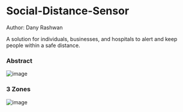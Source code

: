 # Social-Distance-Sensor
Author: Dany Rashwan

A solution for individuals, businesses, and hospitals to alert and keep people within a safe distance. 
### Abstract
![image](https://github.com/dannirash/Social-Distance-Sensor/assets/61055337/722036e3-9a35-4d16-a8a4-94da219bee65)

### 3 Zones
![image](https://github.com/dannirash/Social-Distance-Sensor/assets/61055337/f8bfa0cb-b1df-4f69-a3be-d82881798b6c)

